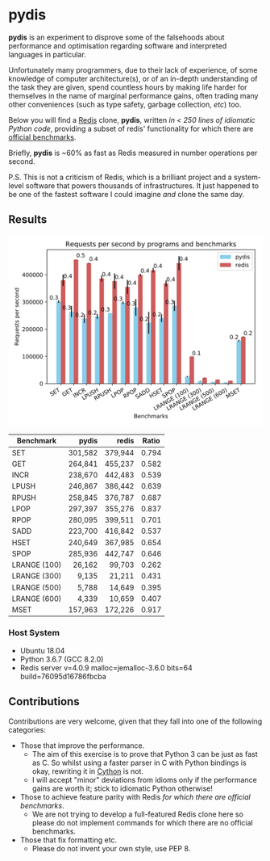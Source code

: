 # pydis
**pydis** is an experiment to disprove some of the falsehoods about performance
and optimisation regarding software and interpreted languages in particular.

Unfortunately many programmers, due to their lack of experience, of some
knowledge of computer architecture(s), or of an in-depth understanding of the
task they are given, spend countless hours by making life harder for themselves
in the name of marginal performance gains, often trading many other conveniences
(such as type safety, garbage collection, *etc*) too.

Below you will find a [Redis](https://github.com/antirez/redis/) clone,
**pydis**, written *in < 250 lines of idiomatic Python code*, providing a
subset of redis' functionality for which there are
[official benchmarks](https://redis.io/topics/benchmarks).

Briefly, **pydis** is ~60% as fast as Redis measured in number operations per
second.

P.S. This is not a criticism of Redis, which is a brilliant project and a 
system-level software that powers thousands of infrastructures. It just happened
to be one of the fastest software I could imagine *and* clone the same day.

## Results

<center>
  <img src="plot.svg" alt="The Bar Graph">
</center>

Benchmark | pydis | redis | Ratio
--- | ---: | ---: | ---
SET | 301,582 | 379,944 | 0.794
GET | 264,841 | 455,237 | 0.582
INCR | 238,670 | 442,483 | 0.539
LPUSH | 246,867 | 386,442 | 0.639
RPUSH | 258,845 | 376,787 | 0.687
LPOP | 297,397 | 355,276 | 0.837
RPOP | 280,095 | 399,511 | 0.701
SADD | 223,700 | 416,842 | 0.537
HSET | 240,649 | 367,985 | 0.654
SPOP | 285,936 | 442,747 | 0.646
LRANGE (100) | 26,162 | 99,703 | 0.262
LRANGE (300) | 9,135 | 21,211 | 0.431
LRANGE (500) | 5,788 | 14,649 | 0.395
LRANGE (600) | 4,339 | 10,659 | 0.407
MSET | 157,963 | 172,226 | 0.917

### Host System
- Ubuntu 18.04
- Python 3.6.7 (GCC 8.2.0)
- Redis server v=4.0.9 malloc=jemalloc-3.6.0 bits=64 build=76095d16786fbcba

## Contributions
Contributions are very welcome, given that they fall into one of the following
categories:

- Those that improve the performance.
  - The aim of this exercise is to prove that Python 3 can be just as fast as
    C. So whilst using a faster parser in C with Python bindings is okay,
    rewriting it in [Cython](https://cython.org/) is not.
  - I will accept "minor" deviations from idioms only if the performance gains
    are worth it; stick to idiomatic Python otherwise!
- Those to achieve feature parity with Redis *for which there are official
  benchmarks*.
  - We are not trying to develop a full-featured Redis clone here so please do 
    not implement commands for which there are no official benchmarks.
- Those that fix formatting etc.
  - Please do not invent your own style, use PEP 8.
